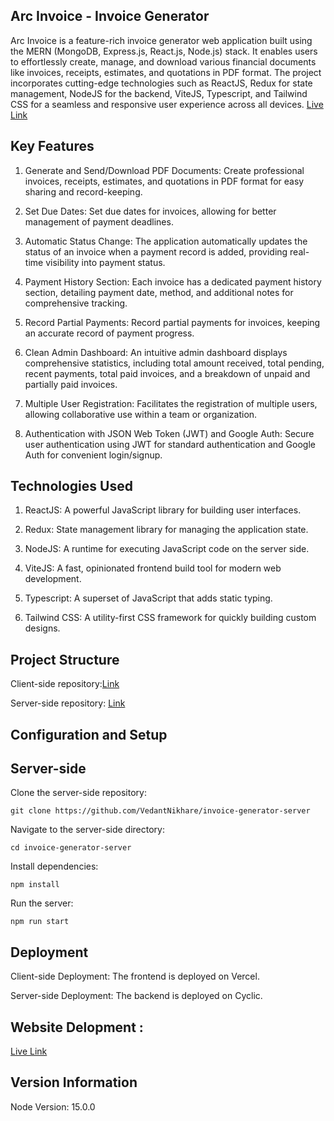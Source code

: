 ## Arc Invoice - Invoice Generator
Arc Invoice is a feature-rich invoice generator web application built using the MERN (MongoDB, Express.js, React.js, Node.js) stack. It enables users to effortlessly create, manage, and download various financial documents like invoices, receipts, estimates, and quotations in PDF format. The project incorporates cutting-edge technologies such as ReactJS, Redux for state management, NodeJS for the backend, ViteJS, Typescript, and Tailwind CSS for a seamless and responsive user experience across all devices. [Live Link](https://arc-invoice-tool.vercel.app/)

## Key Features
1. Generate and Send/Download PDF Documents: Create professional invoices, receipts, estimates, and quotations in PDF format for easy sharing and record-keeping.

2. Set Due Dates: Set due dates for invoices, allowing for better management of payment deadlines.

3. Automatic Status Change: The application automatically updates the status of an invoice when a payment record is added, providing real-time visibility into payment status.

4. Payment History Section: Each invoice has a dedicated payment history section, detailing payment date, method, and additional notes for comprehensive tracking.

5. Record Partial Payments: Record partial payments for invoices, keeping an accurate record of payment progress.

6. Clean Admin Dashboard: An intuitive admin dashboard displays comprehensive statistics, including total amount received, total pending, recent payments, total paid invoices, and a breakdown of unpaid and partially paid invoices.

7. Multiple User Registration: Facilitates the registration of multiple users, allowing collaborative use within a team or organization.

8. Authentication with JSON Web Token (JWT) and Google Auth: Secure user authentication using JWT for standard authentication and Google Auth for convenient login/signup.

## Technologies Used
1. ReactJS: A powerful JavaScript library for building user interfaces.

2. Redux: State management library for managing the application state.

3. NodeJS: A runtime for executing JavaScript code on the server side.

4. ViteJS: A fast, opinionated frontend build tool for modern web development.

5. Typescript: A superset of JavaScript that adds static typing.

6. Tailwind CSS: A utility-first CSS framework for quickly building custom designs.

## Project Structure
Client-side repository:[Link](https://github.com/VedantNikhare/invoice-generator-client)

Server-side repository: [Link](https://github.com/VedantNikhare/invoice-generator-server)

## Configuration and Setup

## Server-side

Clone the server-side repository:
```
git clone https://github.com/VedantNikhare/invoice-generator-server
```
Navigate to the server-side directory:
```
cd invoice-generator-server
```
Install dependencies:
```
npm install
```
Run the server:
```
npm run start
```

## Deployment 

Client-side Deployment: The frontend is deployed on Vercel.

Server-side Deployment: The backend is deployed on Cyclic.

## Website Delopment :
[Live Link](https://arc-invoice-tool.vercel.app/)

## Version Information
Node Version: 15.0.0
